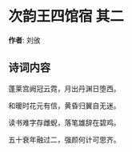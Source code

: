# 次韵王四馆宿  其二

**作者**: 刘攽

## 诗词内容

蓬莱宫阙冠云霓，月出丹渊日堕西。

和暖时花元有信，黄昏归翼自无迷。

读书难字存雌蜺，落笔雄辞在碧鸡。

五十衰年融过二，强颜何计可思齐。

